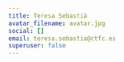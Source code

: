 ```yaml
---
title: Teresa Sebastià
avatar_filename: avatar.jpg
social: []
email: teresa.sebastia@ctfc.es
superuser: false
---
```

